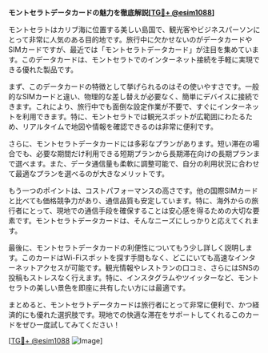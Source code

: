 **モントセラトデータカードの魅力を徹底解説[[TG💪+ @esim1088](https://t.me/s/esim1088)]**

モントセラトはカリブ海に位置する美しい島国で、観光客やビジネスパーソンにとって非常に人気のある目的地です。旅行中に欠かせないのがデータカードやSIMカードですが、最近では「モントセラトデータカード」が注目を集めています。このデータカードは、モントセラトでのインターネット接続を手軽に実現できる優れた製品です。

まず、このデータカードの特徴として挙げられるのはその使いやすさです。一般的なSIMカードと違い、物理的な差し替えが必要なく、簡単にデバイスに接続できます。これにより、旅行中でも面倒な設定作業が不要で、すぐにインターネットを利用できます。特に、モントセラトでは観光スポットが広範囲にわたるため、リアルタイムで地図や情報を確認できるのは非常に便利です。

さらに、モントセラトデータカードには多彩なプランがあります。短い滞在の場合でも、必要な期間だけ利用できる短期プランから長期滞在向けの長期プランまで選べます。また、データ通信量も柔軟に調整可能で、自分の利用状況に合わせて最適なプランを選べるのが大きなメリットです。

もう一つのポイントは、コストパフォーマンスの高さです。他の国際SIMカードと比べても価格競争力があり、通信品質も安定しています。特に、海外からの旅行者にとって、現地での通信手段を確保することは安心感を得るための大切な要素です。モントセラトデータカードは、そんなニーズにしっかりと応えてくれます。

最後に、モントセラトデータカードの利便性についてもう少し詳しく説明します。このカードはWi-Fiスポットを探す手間もなく、どこにいても高速なインターネットアクセスが可能です。観光情報やレストランの口コミ、さらにはSNSの投稿もストレスなく行えます。特に、インスタグラムやツイッターなど、モントセラトの美しい景色を即座に共有したい方には最適です。

まとめると、モントセラトデータカードは旅行者にとって非常に便利で、かつ経済的にも優れた選択肢です。現地での快適な滞在をサポートしてくれるこのカードをぜひ一度試してみてください！

[[TG💪+ @esim1088](https://t.me/s/esim1088) ![Image](https://i.postimg.cc/Y0z9fWf4/image.png)]